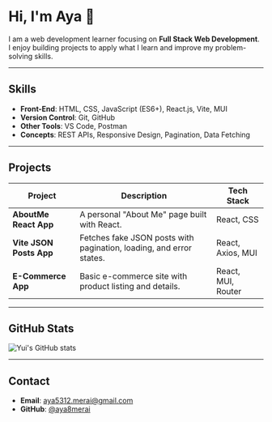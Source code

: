 # Hi, I'm Aya 👋

I am a web development learner focusing on **Full Stack Web Development**.  
I enjoy building projects to apply what I learn and improve my problem-solving skills.

---

## Skills

- **Front-End**: HTML, CSS, JavaScript (ES6+), React.js, Vite, MUI
- **Version Control**: Git, GitHub
- **Other Tools**: VS Code, Postman
- **Concepts**: REST APIs, Responsive Design, Pagination, Data Fetching

---

## Projects

| Project | Description | Tech Stack |
|---------|-------------|------------|
| **AboutMe React App** | A personal "About Me" page built with React. | React, CSS |
| **Vite JSON Posts App** | Fetches fake JSON posts with pagination, loading, and error states. | React, Axios, MUI |
| **E-Commerce App** | Basic e-commerce site with product listing and details. | React, MUI, Router |

---

## GitHub Stats

![Yui's GitHub stats](https://github-readme-stats.vercel.app/api?username=aya8merai&show_icons=true&theme=default)

---

## Contact

- **Email**: aya5312.merai@gmail.com  
- **GitHub**: [@aya8merai](https://github.com/aya8merai)

